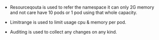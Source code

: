 * Resourceqouta is used to refer the namespace it can only 2G memory and not care have 10 pods or 1 pod using that whole capacity.

* Limitrange is used to limit usage cpu & memory per pod.

* Auditing is used to collect any changes on any kind.
